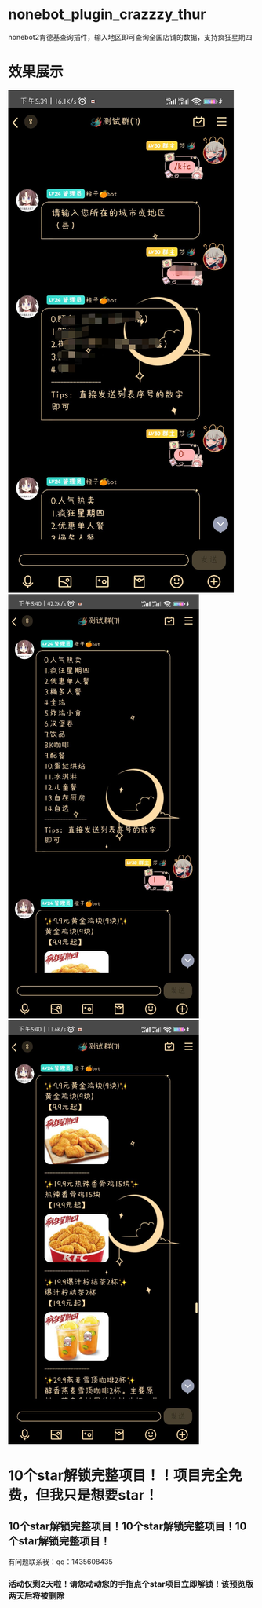 # nonebot_plugin_crazzzy_thur

nonebot2肯德基查询插件，输入地区即可查询全国店铺的数据，支持疯狂星期四

# 效果展示

![](.README_images/f433f208.png)
![](.README_images/a6ee4450.png)
![](.README_images/69a1eae9.png)

# 10个star解锁完整项目！！项目完全免费，但我只是想要star！

## **10个star解锁完整项目！10个star解锁完整项目！10个star解锁完整项目！**

有问题联系我：qq：1435608435

### 活动仅剩2天啦！请您动动您的手指点个star项目立即解锁！该预览版两天后将被删除
